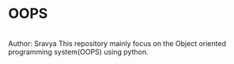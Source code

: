 # OOPS
<br>
Author: Sravya
This repository mainly focus on the Object oriented programming system(OOPS) using python.

